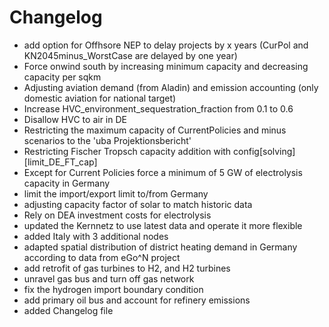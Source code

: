 # Changelog
- add option for Offhsore NEP to delay projects by x years (CurPol and KN2045minus_WorstCase are delayed by one year)
- Force onwind south by increasing minimum capacity and decreasing capacity per sqkm
- Adjusting aviation demand (from Aladin) and emission accounting (only domestic aviation for national target)
- Increase HVC_environment_sequestration_fraction from 0.1 to 0.6
- Disallow HVC to air in DE
- Restricting the maximum capacity of CurrentPolicies and minus scenarios to the 'uba Projektionsbericht'
- Restricting Fischer Tropsch capacity addition with config[solving][limit_DE_FT_cap]
- Except for Current Policies force a minimum of 5 GW of electrolysis capacity in Germany
- limit the import/export limit to/from Germany
- adjusting capacity factor of solar to match historic data
- Rely on DEA investment costs for electrolysis
- updated the Kernnetz to use latest data and operate it more flexible
- added Italy with 3 additional nodes
- adapted spatial distribution of district heating demand in Germany according to data from eGo^N project
- add retrofit of gas turbines to H2, and H2 turbines
- unravel gas bus and turn off gas network
- fix the hydrogen import boundary condition
- add primary oil bus and account for refinery emissions
- added Changelog file
